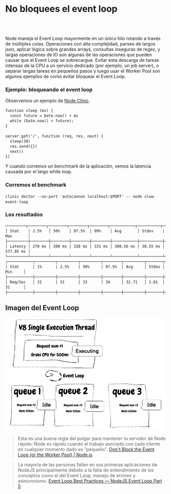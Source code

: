 # No bloquees el event loop

<br/><br/>

Node maneja el Event Loop mayormente en un único hilo rotando a través de múltiples colas. Operaciones con alta complejidad, parseo de largos json, aplicar lógica sobre grandes arrays, consultas inseguras de regex, y largas operaciones de IO son algunas de las operaciones que pueden causar que el Event Loop se sobrecargue. Evitar esta descarga de tareas intensas de la CPU a un servicio dedicado (por ejemplo, un job server), o separar largas tareas en pequeños pasos y luego usar el Worker Pool son algunos ejemplos de como evitar bloquear el Event Loop.

### Ejemplo: bloqueando el event loop
Observemos un ejemplo de [Node Clinic](https://clinicjs.org/documentation/doctor/05-fixing-event-loop-problem).
```
function sleep (ms) {
  const future = Date.now() + ms
  while (Date.now() < future);
}

server.get('/', function (req, res, next) {
  sleep(30)
  res.send({})
  next()
})
```

Y cuando corremos un benchmark de la aplicación, vemos la latencia causada por el largo
while loop.

### Corremos el benchmark
`clinic doctor --on-port 'autocannon localhost:$PORT' -- node slow-event-loop`

### Los resultados

```
─────────┬────────┬────────┬────────┬────────┬───────────┬──────────┬───────────┐
│ Stat    │ 2.5%   │ 50%    │ 97.5%  │ 99%    │ Avg       │ Stdev    │ Max       │
├─────────┼────────┼────────┼────────┼────────┼───────────┼──────────┼───────────┤
│ Latency │ 270 ms │ 300 ms │ 328 ms │ 331 ms │ 300.56 ms │ 38.55 ms │ 577.05 ms │
└─────────┴────────┴────────┴────────┴────────┴───────────┴──────────┴───────────┘
┌───────────┬─────────┬─────────┬─────────┬────────┬─────────┬───────┬─────────┐
│ Stat      │ 1%      │ 2.5%    │ 50%     │ 97.5%  │ Avg     │ Stdev │ Min     │
├───────────┼─────────┼─────────┼─────────┼────────┼─────────┼───────┼─────────┤
│ Req/Sec   │ 31      │ 31      │ 33      │ 34     │ 32.71   │ 1.01  │ 31      │
├───────────┼─────────┼─────────┼─────────┼────────┼─────────┼───────┼─────────┤
```

## Imagen del Event Loop
![Event Loop](/assets/images/event-loop.png "Event Loop")

>Esta es una buena regla del pulgar para mantener tu servidor de Node rápido: Node es rápido cuando el trabajo asociado con cada cliente en cualquier momento dado es "pequeño".
>[Don't Block the Event Loop (or the Worker Pool) | Node.js](https://nodejs.org/en/docs/guides/dont-block-the-event-loop/)

> La mayoría de las personas fallan en sus primeras aplicaciones de NodeJS principalmente debido a la falta de entendimiento de los conceptos como el del Event Loop, manejo de errores y asincronismo.
[Event Loop Best Practices — NodeJS Event Loop Part 5](https://jsblog.insiderattack.net/event-loop-best-practices-nodejs-event-loop-part-5-e29b2b50bfe2)